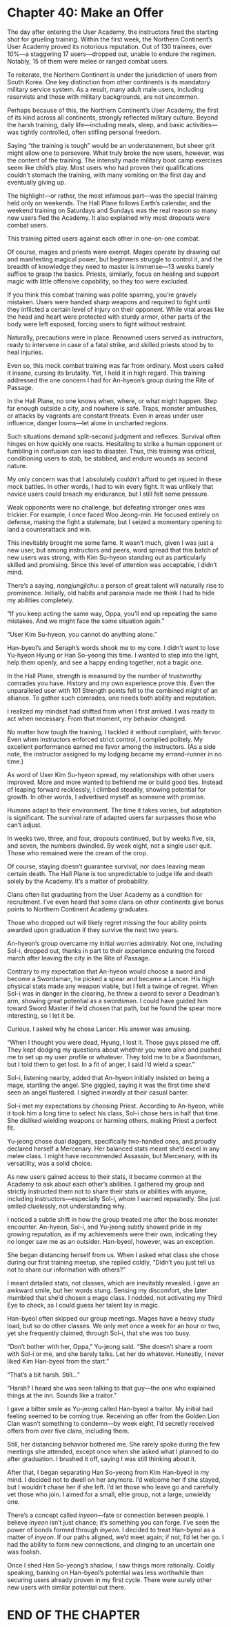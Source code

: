 # Chapter 40: Make an Offer

The day after entering the User Academy, the instructors fired the starting shot for grueling training. Within the first week, the Northern Continent’s User Academy proved its notorious reputation. Out of 130 trainees, over 10%—a staggering 17 users—dropped out, unable to endure the regimen. Notably, 15 of them were melee or ranged combat users.

To reiterate, the Northern Continent is under the jurisdiction of users from South Korea. One key distinction from other continents is its mandatory military service system. As a result, many adult male users, including reservists and those with military backgrounds, are not uncommon.

Perhaps because of this, the Northern Continent’s User Academy, the first of its kind across all continents, strongly reflected military culture. Beyond the harsh training, daily life—including meals, sleep, and basic activities—was tightly controlled, often stifling personal freedom.

Saying “the training is tough” would be an understatement, but sheer grit might allow one to persevere. What truly broke the new users, however, was the content of the training. The intensity made military boot camp exercises seem like child’s play. Most users who had proven their qualifications couldn’t stomach the training, with many vomiting on the first day and eventually giving up.

The highlight—or rather, the most infamous part—was the special training held only on weekends. The Hall Plane follows Earth’s calendar, and the weekend training on Saturdays and Sundays was the real reason so many new users fled the Academy. It also explained why most dropouts were combat users.

This training pitted users against each other in one-on-one combat.

Of course, mages and priests were exempt. Mages operate by drawing out and manifesting magical power, but beginners struggle to control it, and the breadth of knowledge they need to master is immense—13 weeks barely suffice to grasp the basics. Priests, similarly, focus on healing and support magic with little offensive capability, so they too were excluded.

If you think this combat training was polite sparring, you’re gravely mistaken. Users were handed sharp weapons and required to fight until they inflicted a certain level of injury on their opponent. While vital areas like the head and heart were protected with sturdy armor, other parts of the body were left exposed, forcing users to fight without restraint.

Naturally, precautions were in place. Renowned users served as instructors, ready to intervene in case of a fatal strike, and skilled priests stood by to heal injuries.

Even so, this mock combat training was far from ordinary. Most users called it insane, cursing its brutality. Yet, I held it in high regard. This training addressed the one concern I had for An-hyeon’s group during the Rite of Passage.

In the Hall Plane, no one knows when, where, or what might happen. Step far enough outside a city, and nowhere is safe. Traps, monster ambushes, or attacks by vagrants are constant threats. Even in areas under user influence, danger looms—let alone in uncharted regions.

Such situations demand split-second judgment and reflexes. Survival often hinges on how quickly one reacts. Hesitating to strike a human opponent or fumbling in confusion can lead to disaster. Thus, this training was critical, conditioning users to stab, be stabbed, and endure wounds as second nature.

My only concern was that I absolutely couldn’t afford to get injured in these mock battles. In other words, I had to win every fight. It was unlikely that novice users could breach my endurance, but I still felt some pressure.

Weak opponents were no challenge, but defeating stronger ones was trickier. For example, I once faced Woo Jeong-min. He focused entirely on defense, making the fight a stalemate, but I seized a momentary opening to land a counterattack and win.

This inevitably brought me some fame. It wasn’t much, given I was just a new user, but among instructors and peers, word spread that this batch of new users was strong, with Kim Su-hyeon standing out as particularly skilled and promising. Since this level of attention was acceptable, I didn’t mind.

There’s a saying, *nangjungjichu*: a person of great talent will naturally rise to prominence. Initially, old habits and paranoia made me think I had to hide my abilities completely.

“If you keep acting the same way, Oppa, you’ll end up repeating the same mistakes. And we might face the same situation again.”

“User Kim Su-hyeon, you cannot do anything alone.”

Han-byeol’s and Seraph’s words shook me to my core. I didn’t want to lose Yu-hyeon Hyung or Han So-yeong this time. I wanted to step into the light, help them openly, and see a happy ending together, not a tragic one.

In the Hall Plane, strength is measured by the number of trustworthy comrades you have. History and my own experience prove this. Even the unparalleled user with 101 Strength points fell to the combined might of an alliance. To gather such comrades, one needs both ability and reputation.

I realized my mindset had shifted from when I first arrived. I was ready to act when necessary. From that moment, my behavior changed.

No matter how tough the training, I tackled it without complaint, with fervor. Even when instructors enforced strict control, I complied politely. My excellent performance earned me favor among the instructors. (As a side note, the instructor assigned to my lodging became my errand-runner in no time.)

As word of User Kim Su-hyeon spread, my relationships with other users improved. More and more wanted to befriend me or build good ties. Instead of leaping forward recklessly, I climbed steadily, showing potential for growth. In other words, I advertised myself as someone with promise.

Humans adapt to their environment. The time it takes varies, but adaptation is significant. The survival rate of adapted users far surpasses those who can’t adjust.

In weeks two, three, and four, dropouts continued, but by weeks five, six, and seven, the numbers dwindled. By week eight, not a single user quit. Those who remained were the cream of the crop.

Of course, staying doesn’t guarantee survival, nor does leaving mean certain death. The Hall Plane is too unpredictable to judge life and death solely by the Academy. It’s a matter of probability.

Clans often list graduating from the User Academy as a condition for recruitment. I’ve even heard that some clans on other continents give bonus points to Northern Continent Academy graduates.

Those who dropped out will likely regret missing the four ability points awarded upon graduation if they survive the next two years.

An-hyeon’s group overcame my initial worries admirably. Not one, including Sol-i, dropped out, thanks in part to their experience enduring the forced march after leaving the city in the Rite of Passage.

Contrary to my expectation that An-hyeon would choose a sword and become a Swordsman, he picked a spear and became a Lancer. His high physical stats made any weapon viable, but I felt a twinge of regret. When Sol-i was in danger in the clearing, he threw a sword to sever a Deadman’s arm, showing great potential as a swordsman. I could have guided him toward Sword Master if he’d chosen that path, but he found the spear more interesting, so I let it be.

Curious, I asked why he chose Lancer. His answer was amusing.

“When I thought you were dead, Hyung, I lost it. Those guys pissed me off. They kept dodging my questions about whether you were alive and pushed me to set up my user profile or whatever. They told me to be a Swordsman, but I told them to get lost. In a fit of anger, I said I’d wield a spear.”

Sol-i, listening nearby, added that An-hyeon initially insisted on being a mage, startling the angel. She giggled, saying it was the first time she’d seen an angel flustered. I sighed inwardly at their casual banter.

Sol-i met my expectations by choosing Priest. According to An-hyeon, while it took him a long time to select his class, Sol-i chose hers in half that time. She disliked wielding weapons or harming others, making Priest a perfect fit.

Yu-jeong chose dual daggers, specifically two-handed ones, and proudly declared herself a Mercenary. Her balanced stats meant she’d excel in any melee class. I might have recommended Assassin, but Mercenary, with its versatility, was a solid choice.

As new users gained access to their stats, it became common at the Academy to ask about each other’s abilities. I gathered my group and strictly instructed them not to share their stats or abilities with anyone, including instructors—especially Sol-i, whom I warned repeatedly. She just smiled cluelessly, not understanding why.

I noticed a subtle shift in how the group treated me after the boss monster encounter. An-hyeon, Sol-i, and Yu-jeong subtly showed pride in my growing reputation, as if my achievements were their own, indicating they no longer saw me as an outsider. Han-byeol, however, was an exception.

She began distancing herself from us. When I asked what class she chose during our first training meetup, she replied coldly, “Didn’t you just tell us not to share our information with others?”

I meant detailed stats, not classes, which are inevitably revealed. I gave an awkward smile, but her words stung. Sensing my discomfort, she later mumbled that she’d chosen a mage class. I nodded, not activating my Third Eye to check, as I could guess her talent lay in magic.

Han-byeol often skipped our group meetings. Mages have a heavy study load, but so do other classes. We only met once a week for an hour or two, yet she frequently claimed, through Sol-i, that she was too busy.

“Don’t bother with her, Oppa,” Yu-jeong said. “She doesn’t share a room with Sol-i or me, and she barely talks. Let her do whatever. Honestly, I never liked Kim Han-byeol from the start.”

“That’s a bit harsh. Still…”

“Harsh? I heard she was seen talking to that guy—the one who explained things at the inn. Sounds like a traitor.”

I gave a bitter smile as Yu-jeong called Han-byeol a traitor. My initial bad feeling seemed to be coming true. Receiving an offer from the Golden Lion Clan wasn’t something to condemn—by week eight, I’d secretly received offers from over five clans, including them.

Still, her distancing behavior bothered me. She rarely spoke during the few meetings she attended, except once when she asked what I planned to do after graduation. I brushed it off, saying I was still thinking about it.

After that, I began separating Han So-yeong from Kim Han-byeol in my mind. I decided not to dwell on her anymore. I’d welcome her if she stayed, but I wouldn’t chase her if she left. I’d let those who leave go and carefully vet those who join. I aimed for a small, elite group, not a large, unwieldy one.

There’s a concept called *inyeon*—fate or connection between people. I believe *inyeon* isn’t just chance; it’s something you can forge. I’ve seen the power of bonds formed through *inyeon*. I decided to treat Han-byeol as a matter of *inyeon*. If our paths aligned, we’d meet again; if not, I’d let her go. I had the ability to form new connections, and clinging to an uncertain one was foolish.

Once I shed Han So-yeong’s shadow, I saw things more rationally. Coldly speaking, banking on Han-byeol’s potential was less worthwhile than securing users already proven in my first cycle. There were surely other new users with similar potential out there.

# END OF THE CHAPTER